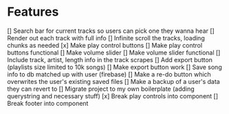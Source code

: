 # Features

[] Search bar for current tracks so users can pick one they wanna hear
[] Render out each track with full info
[] Infinite scroll the tracks, loading chunks as needed
[x] Make play control buttons
[] Make play control buttons functional
[] Make volume slider
[] Make volume slider functional
[] Include track, artist, length info in the track scrapes
[] Add export button (playlists size limited to 10k songs)
[] Make export button work
[] Save song info to db matched up with user (firebase)
[] Make a re-do button which overwrites the user's existing saved files
[] Make a backup of a user's data they can revert to
[] Migrate project to my own boilerplate (adding querystring and necessary stuff)
[x] Break play controls into component
[] Break footer into component
